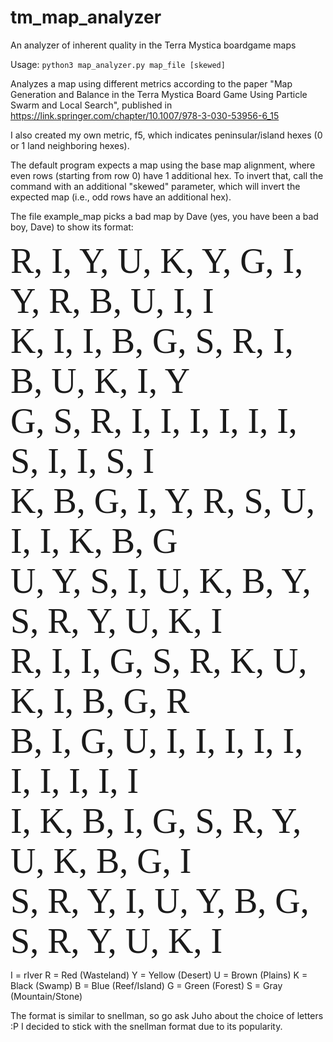 # tm_map_analyzer
An analyzer of inherent quality in the Terra Mystica boardgame maps

Usage:
`python3 map_analyzer.py map_file [skewed]`

Analyzes a map using different metrics according to the paper "Map Generation and Balance in the Terra Mystica Board Game Using Particle Swarm and Local Search", published in https://link.springer.com/chapter/10.1007/978-3-030-53956-6_15

I also created my own metric, f5, which indicates peninsular/island hexes (0 or 1 land neighboring hexes).

The default program expects a map using the base map alignment, where even rows (starting from row 0) have 1 additional hex.
To invert that, call the command with an additional "skewed" parameter, which will invert the expected map (i.e., odd rows have an additional hex).

The file example_map picks a bad map by Dave (yes, you have been a bad boy, Dave) to show its format:

<span style="font-family:Mono; font-size:4em;">
R, I, Y, U, K, Y, G, I, Y, R, B, U, I, I<br>
K, I, I, B, G, S, R, I, B, U, K, I, Y<br>
G, S, R, I, I, I, I, I, I, S, I, I, S, I<br>
K, B, G, I, Y, R, S, U, I, I, K, B, G<br>
U, Y, S, I, U, K, B, Y, S, R, Y, U, K, I<br>
R, I, I, G, S, R, K, U, K, I, B, G, R<br>
B, I, G, U, I, I, I, I, I, I, I, I, I, I<br>
I, K, B, I, G, S, R, Y, U, K, B, G, I<br>
S, R, Y, I, U, Y, B, G, S, R, Y, U, K, I<br>
</span>

I = rIver
R = Red (Wasteland)
Y = Yellow (Desert)
U = Brown (Plains)
K = Black (Swamp)
B = Blue (Reef/Island)
G = Green (Forest)
S = Gray (Mountain/Stone)

The format is similar to snellman, so go ask Juho about the choice of letters :P
I decided to stick with the snellman format due to its popularity.

